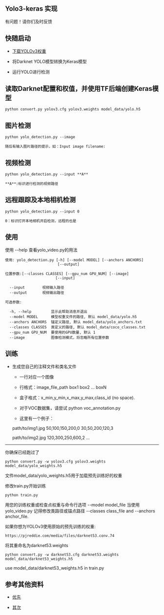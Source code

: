 ## Yolo3-keras 实现

有问题！请你们及时反馈

## 快随启动

- [下载YOLOv3权重](https://pjreddie.com/media/files/yolov3.weights)

- 将Darknet YOLO模型转换为Keras模型

- 运行YOLO进行检测

## 读取Darknet配置和权值，并使用TF后端创建Keras模型

    python convert.py yolov3.cfg yolov3.weights model_data/yolo.h5

## 图片检测

    python yolo_detection.py --image 
     
    随后有输入图片路径的提示，如：Input image filename:

## 视频检测

    python yolo_detection.py --input **A**
    
    **A**:标识进行检测的视频路径

## 远程跟踪及本地相机检测

    python yolo_detection.py --input 0
    
    0：标识打开本地相机开启检测，远程的也是

## 使用

使用 --help 查看yolo_video.py的用法

    使用: yolo_detection.py [-h] [--model MODEL] [--anchors ANCHORS]
                            [--output]

    位置参数:[--classes CLASSES] [--gpu_num GPU_NUM] [--image]
                           [--input]
    
      --input        视频输入路径
      --output       视频输出路径
    
    可选参数:
    
      -h, --help         显示此帮助消息并退出
      --model MODEL      模型权重文件的路径, 默认 model_data/yolo.h5
      --anchors ANCHORS  锚定义路径, 默认 model_data/yolo_anchors.txt
      --classes CLASSES  类定义的路径, 默认 model_data/coco_classes.txt
      --gpu_num GPU_NUM  要使用的GPU数量, 默认 1
      --image            图像检测模式，将忽略所有位置参数

## 训练

- 生成您自己的注释文件和类名文件
    - 一行对应一个图像
    
    - 行格式：image_file_path box1 box2 ... boxN
    
    - 盒子格式：x_min,y_min,x_max,y_max,class_id (no space).
    
    - 对于VOC数据集，请尝试  python voc_annotation.py
    
    - 这里有一个例子：
    
    path/to/img1.jpg 50,100,150,200,0 30,50,200,120,3
    
    path/to/img2.jpg 120,300,250,600,2
    ...

-- -

你确保已经跑过了 

    python convert.py -w yolov3.cfg yolov3.weights model_data/yolo_weights.h5

文件model_data/yolo_weights.h5用于加载预先训练好的权重

修改train.py开始训练
    
    python train.py
    
用您的训练权重或检查点权重与命令行选项 --model model_file 当使用yolo_video.py 记得修改类路径或锚点路径 --classes class_file and --anchors anchor_file.

如果你想为YOLOv3使用原始的预先训练的权重:

    https://pjreddie.com/media/files/darknet53.conv.74
    
将其重命名为darknet53.weights
    
    python convert.py -w darknet53.cfg darknet53.weights model_data/darknet53_weights.h5
    
use model_data/darknet53_weights.h5 in train.py


## 参考其他资料

- [优先](https://blog.csdn.net/mingqi1996/article/details/83343289)

- [其次](https://blog.csdn.net/KKKSQJ/article/details/83587138)
